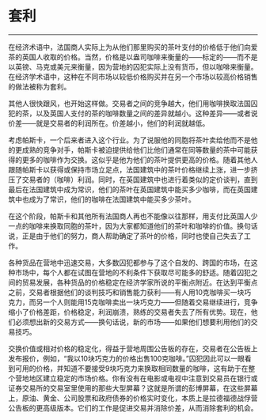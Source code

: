 # 套利

------

在经济术语中，法国商人实际上为从他们那里购买的茶叶支付的价格低于他们向爱茶的英国人收取的价格。当然，价格是以盎司咖啡来衡量的——标定的——而不是以英镑、马克或美元来衡量，因为营地的囚犯实际上没有货币，但以咖啡来衡量。在经济学术语中，这种在不同市场以较低价格购买并在另一个市场以较高价格销售的做法被称为套利。

其他人很快跟风，也开始这样做。交易者之间的竞争越大，他们用咖啡换取法国囚犯的茶，以及英国人支付的茶的咖啡数量之间的差异就越小。这种差异——或者说价差——就是交易者的利润所在。价差越小，他们的利润就越低。

考虑帕斯卡，一个后来者进入这个行业。为了说服他的同胞将茶叶卖给他而不是他的更成熟的竞争对手，帕斯卡被迫提供给他们比他们通常在同等数量的茶中可能获得的更多的咖啡作为交换。这似乎是他为他们的茶叶提供更高的价格。随着其他人跟随帕斯卡以获得或保持市场立足点，法国建筑中的茶叶价格继续上涨，进一步挤压了交易者的（咖啡）利润。同时，在英国建筑中也进行着类似的定价谈判，直到最后在法国建筑中成为常识，他们的茶叶在英国建筑中能买多少咖啡，而在英国建筑中也成为了常识，他们的咖啡在法国建筑中能买多少茶叶。

在这个阶段，帕斯卡和其他所有法国商人再也不能像以往那样，用支付比英国人少一点的咖啡来换取同胞的茶叶，因为大家都知道他们的茶叶和咖啡的价值。换句话说，正是由于他们的努力，商人帮助确定了茶叶的价格，同时也使自己失去了工作。

各种货品在营地中迅速交易，大多数囚犯都参与了这个自发的、跨国的市场，在这种市场中，每个人都在试图在营地的不利条件下获取尽可能多的舒适。随着囚犯之间的贸易发展，各种货品的价格稳定在经济学家所说的平衡点附近。在达到平衡点之前，交易者根据他们的谈判技巧和销售能力获利——有人用10克咖啡买一块巧克力，而另一个人则能用15克咖啡卖出一块巧克力——但随着交易继续进行，竞争缩小了价格差距，价格稳定，利润崩溃，熟练的交易者失去了所有优势。现在，他们必须想出新的交易方式——换句话说，新的市场——如果他们想要利用他们的交易技巧。

交换价值或相对价格的稳定化，得益于营地周围公告板的存在，交易者在公告板上发布报价，例如，“我以10块巧克力的价格出售100克咖啡。”囚犯因此可以一眼看到可用的价格，并知道不要接受9块巧克力来换取相同数量的咖啡，这有助于在整个营地地区建立稳定的市场价格。你有没有在电影或电视中注意到交易员在银行或证券交易所的交易室里使用的那些大型屏幕？这就是所谓的彭博屏幕，在这些屏幕上，原油、黄金、公司股票和政府债券的价格实时变化，本质上是拉德福德战俘营公告板的更高级版本。它们的工作是促进交易并消除价差，从而消除套利的机会。
